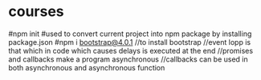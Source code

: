 # courses
#npm init 
#used to convert current project into npm package by installing package.json
#npm i bootstrap@4.0.1   //to install bootstrap
//event lopp is that which in code which causes delays is executed at the end
//promises and callbacks make a program asynchronous
//callbacks can be used in both asynchronous and asynchronous function
